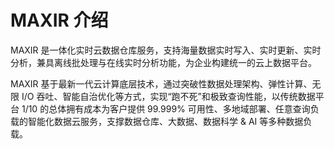 # MAXIR 介绍
MAXIR 是一体化实时云数据仓库服务，支持海量数据实时写入、实时更新、实时分析，兼具离线批处理与在线实时分析功能，为企业构建统一的云上数据平台。

MAXIR 基于最新一代云计算底层技术，通过突破性数据处理架构、弹性计算、无限 I/O 吞吐、智能自治优化等方式，实现“跑不死”和极致查询性能，以传统数据平台 1/10 的总体拥有成本为客户提供 99.999% 可用性、多地域部署、任意查询负载的智能化数据云服务，支撑数据仓库、大数据、数据科学 & AI 等多种数据负载。

